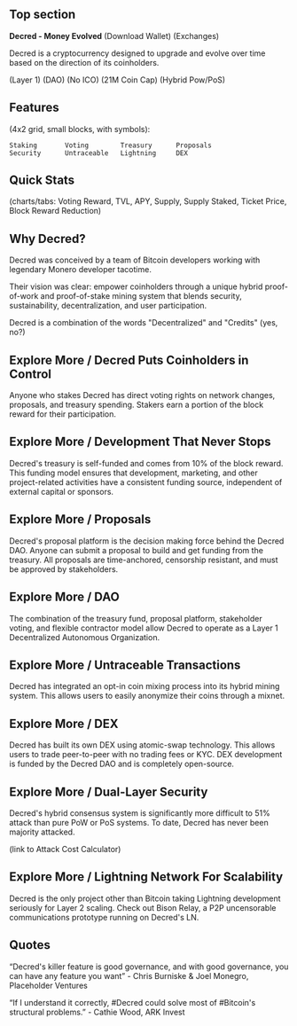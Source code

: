 ## Top section

**Decred - Money Evolved** (Download Wallet) (Exchanges)

Decred is a cryptocurrency designed to upgrade and evolve over time based on the direction of its coinholders.

(Layer 1) (DAO) (No ICO) (21M Coin Cap) (Hybrid Pow/PoS)


## Features

(4x2 grid, small blocks, with symbols):

```
Staking       Voting        Treasury      Proposals
Security      Untraceable   Lightning     DEX
```


## Quick Stats

(charts/tabs: Voting Reward, TVL, APY, Supply, Supply Staked, Ticket Price, Block Reward Reduction)


## Why Decred?

Decred was conceived by a team of Bitcoin developers working with legendary Monero developer tacotime.

Their vision was clear: empower coinholders through a unique hybrid proof-of-work and proof-of-stake mining system that blends security, sustainability, decentralization, and user participation.

Decred is a combination of the words "Decentralized" and "Credits" (yes, no?)


## Explore More / Decred Puts Coinholders in Control

Anyone who stakes Decred has direct voting rights on network changes, proposals, and treasury spending. Stakers earn a portion of the block reward for their participation.


## Explore More / Development That Never Stops

Decred's treasury is self-funded and comes from 10% of the block reward. This funding model ensures that development, marketing, and other project-related activities have a consistent funding source, independent of external capital or sponsors.


## Explore More / Proposals

Decred's proposal platform is the decision making force behind the Decred DAO. Anyone can submit a proposal to build and get funding from the treasury. All proposals are time-anchored, censorship resistant, and must be approved by stakeholders.


## Explore More / DAO

The combination of the treasury fund, proposal platform, stakeholder voting, and flexible contractor model allow Decred to operate as a Layer 1 Decentralized Autonomous Organization.


## Explore More / Untraceable Transactions

Decred has integrated an opt-in coin mixing process into its hybrid mining system. This allows users to easily anonymize their coins through a mixnet.


## Explore More / DEX

Decred has built its own DEX using atomic-swap technology. This allows users to trade peer-to-peer with no trading fees or KYC. DEX development is funded by the Decred DAO and is completely open-source.


## Explore More / Dual-Layer Security

Decred's hybrid consensus system is significantly more difficult to 51% attack than pure PoW or PoS systems. To date, Decred has never been majority attacked.

(link to Attack Cost Calculator)


## Explore More / Lightning Network For Scalability

Decred is the only project other than Bitcoin taking Lightning development seriously for Layer 2 scaling. Check out Bison Relay, a P2P uncensorable communications prototype running on Decred's LN.


## Quotes

“Decred's killer feature is good governance, and with good governance, you can have any feature you want” - Chris Burniske & Joel Monegro, Placeholder Ventures

“If I understand it correctly, #Decred could solve most of #Bitcoin's structural problems.” - Cathie Wood, ARK Invest
